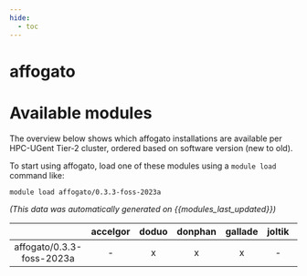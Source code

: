 ```yaml
---
hide:
  - toc
---
```


affogato
========

# Available modules


The overview below shows which affogato installations are available per HPC-UGent Tier-2 cluster, ordered based on software version (new to old).

To start using affogato, load one of these modules using a `module load` command like:

```shell
module load affogato/0.3.3-foss-2023a
```

*(This data was automatically generated on {{modules_last_updated}})*  

| |accelgor|doduo|donphan|gallade|joltik|shinx|
| :---: | :---: | :---: | :---: | :---: | :---: | :---: |
|affogato/0.3.3-foss-2023a|-|x|x|x|-|x|
